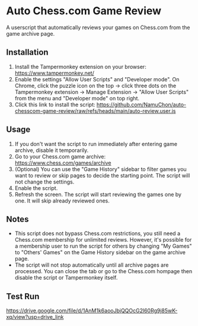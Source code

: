 # Auto Chess.com Game Review

A userscript that automatically reviews your games on Chess.com from the game archive page.

## Installation

1. Install the Tampermonkey extension on your browser: https://www.tampermonkey.net/
2. Enable the settings "Allow User Scripts" and "Developer mode". On Chrome, click the puzzle icon on the top -> click three dots on the Tampermonkey extension -> Manage Extension -> "Allow User Scripts" from the menu and "Developer mode" on top right.
3. Click this link to install the script: https://github.com/NamuChon/auto-chesscom-game-review/raw/refs/heads/main/auto-review.user.js

## Usage

1. If you don't want the script to run immediately after entering game archive, disable it temporarily.
2. Go to your Chess.com game archive: https://www.chess.com/games/archive
3. (Optional) You can use the "Game History" sidebar to filter games you want to review or skip pages to decide the starting point. The script will not change the settings.
4. Enable the script.
5. Refresh the screen. The script will start reviewing the games one by one. It will skip already reviewed ones.

## Notes

- This script does not bypass Chess.com restrictions, you still need a Chess.com membership for unlimited reviews. However, it's possible for a membership user to run the script for others by changing "My Games" to "Others' Games" on the Game History sidebar on the game archive page.
- The script will not stop automatically until all archive pages are processed. You can close the tab or go to the Chess.com hompage then disable the script or Tampermonkey itself.

## Test Run
https://drive.google.com/file/d/1AnM1k6aooJbjQQOcG2l60Rg9j85wK-xq/view?usp=drive_link
